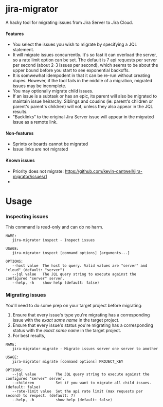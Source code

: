 # jira-migrator
A hacky tool for migrating issues from Jira Server to Jira Cloud.

#### Features
* You select the issues you wish to migrate by specifying a JQL statement.
* It will migrate issues concurrently. It's so fast it can overload the server, so a rate limit option can be set. The default is 7 api requests per server per second (about 2-3 issues per second), which seems to be about the upper bound before you start to see exponential backoffs.
* It is somwewhat idempodent in that it can be re-run without creating dupes. However, if the tool fails in the middle of a migration, migrated issues may be incomplete.
* You may optionally migrate child issues.
* If an issue is a subtask or has an epic, its parent will also be migrated to maintain issue heirarchy. Siblings and cousins (ie: parent's children or parent's parent's children) will not, unless they also appear in the JQL results.
* "Backlinks" to the original Jira Server issue will appear in the migrated issue as a remote link.

#### Non-features
* Sprints or boards cannot be migrated
* Issue links are not migrated

#### Known issues
* Priority does not migrate: https://github.com/kevin-cantwell/jira-migrator/issues/1
* 

# Usage

### Inspecting issues
This command is read-only and can do no harm.

```
NAME:
   jira-migrator inspect - Inspect issues

USAGE:
   jira-migrator inspect [command options] [arguments...]

OPTIONS:
   --host value  The host to query. Valid values are "server" and "cloud" (default: "server")
   --jql value   The JQL query string to execute against the configured "server" server.
   --help, -h    show help (default: false)
```

### Migrating issues
You'll need to do some prep on your target project before migrating:
1. Ensure that every issue's type you're migrating has a corresponding issue with the _exact same name_ in the target project.
2. Ensure that every issue's status you're migrating has a corresponding status with the _exact same name_ in the target project.
3. For best results, 

```
NAME:
   jira-migrator migrate - Migrate issues server one server to another

USAGE:
   jira-migrator migrate [command options] PROJECT_KEY

OPTIONS:
   --jql value         The JQL query string to execute against the configured "server" server.
   --children          Set if you want to migrate all child issues. (default: false)
   --rate-limit value  Set the api rate limit (max requests per second) to respect. (default: 7)
   --help, -h          show help (default: false)
```